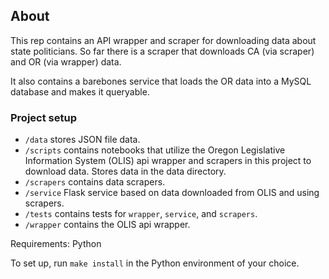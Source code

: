 ## About
This rep contains an API wrapper and scraper for downloading data about state politicians. So far there is a scraper that downloads CA (via scraper) and OR (via wrapper) data.

It also contains a barebones service that loads the OR data into a MySQL database and makes it queryable.

### Project setup

- `/data` stores JSON file data.
- `/scripts` contains notebooks that utilize the Oregon Legislative Information System (OLIS) api wrapper and scrapers in this project to download data. Stores data in the data directory.
- `/scrapers` contains data scrapers.
- `/service` Flask service based on data downloaded from OLIS and using scrapers.
- `/tests` contains tests for `wrapper`, `service`, and `scrapers`.
- `/wrapper` contains the OLIS api wrapper.


Requirements: Python

To set up, run `make install` in the Python environment of your choice.